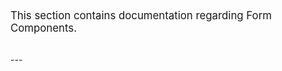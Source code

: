 <div style=" font-size: 1.2em; padding: 32px 0;">
    This section contains documentation regarding Form Components.
</div>
---
